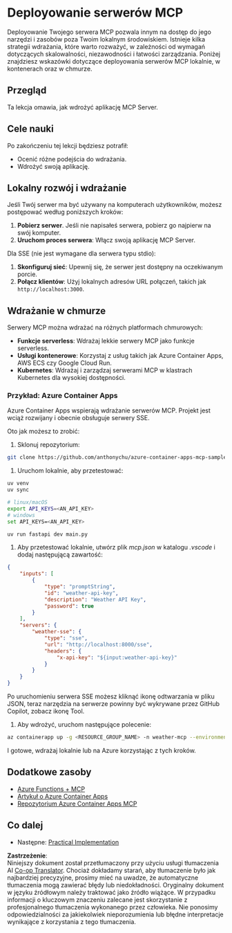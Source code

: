 <!--
CO_OP_TRANSLATOR_METADATA:
{
  "original_hash": "7816cc28f7ab9a54e31f9246429ffcd9",
  "translation_date": "2025-05-16T15:00:51+00:00",
  "source_file": "03-GettingStarted/08-deployment/README.md",
  "language_code": "pl"
}
-->
# Deployowanie serwerów MCP

Deployowanie Twojego serwera MCP pozwala innym na dostęp do jego narzędzi i zasobów poza Twoim lokalnym środowiskiem. Istnieje kilka strategii wdrażania, które warto rozważyć, w zależności od wymagań dotyczących skalowalności, niezawodności i łatwości zarządzania. Poniżej znajdziesz wskazówki dotyczące deployowania serwerów MCP lokalnie, w kontenerach oraz w chmurze.

## Przegląd

Ta lekcja omawia, jak wdrożyć aplikację MCP Server.

## Cele nauki

Po zakończeniu tej lekcji będziesz potrafił:

- Ocenić różne podejścia do wdrażania.
- Wdrożyć swoją aplikację.

## Lokalny rozwój i wdrażanie

Jeśli Twój serwer ma być używany na komputerach użytkowników, możesz postępować według poniższych kroków:

1. **Pobierz serwer**. Jeśli nie napisałeś serwera, pobierz go najpierw na swój komputer.  
1. **Uruchom proces serwera**: Włącz swoją aplikację MCP Server.

Dla SSE (nie jest wymagane dla serwera typu stdio):

1. **Skonfiguruj sieć**: Upewnij się, że serwer jest dostępny na oczekiwanym porcie.  
1. **Połącz klientów**: Użyj lokalnych adresów URL połączeń, takich jak `http://localhost:3000`.

## Wdrażanie w chmurze

Serwery MCP można wdrażać na różnych platformach chmurowych:

- **Funkcje serverless**: Wdrażaj lekkie serwery MCP jako funkcje serverless.  
- **Usługi kontenerowe**: Korzystaj z usług takich jak Azure Container Apps, AWS ECS czy Google Cloud Run.  
- **Kubernetes**: Wdrażaj i zarządzaj serwerami MCP w klastrach Kubernetes dla wysokiej dostępności.

### Przykład: Azure Container Apps

Azure Container Apps wspierają wdrażanie serwerów MCP. Projekt jest wciąż rozwijany i obecnie obsługuje serwery SSE.

Oto jak możesz to zrobić:

1. Sklonuj repozytorium:

  ```sh
  git clone https://github.com/anthonychu/azure-container-apps-mcp-sample.git
  ```

1. Uruchom lokalnie, aby przetestować:

  ```sh
  uv venv
  uv sync

  # linux/macOS
  export API_KEYS=<AN_API_KEY>
  # windows
  set API_KEYS=<AN_API_KEY>

  uv run fastapi dev main.py
  ```

1. Aby przetestować lokalnie, utwórz plik *mcp.json* w katalogu *.vscode* i dodaj następującą zawartość:

  ```json
  {
      "inputs": [
          {
              "type": "promptString",
              "id": "weather-api-key",
              "description": "Weather API Key",
              "password": true
          }
      ],
      "servers": {
          "weather-sse": {
              "type": "sse",
              "url": "http://localhost:8000/sse",
              "headers": {
                  "x-api-key": "${input:weather-api-key}"
              }
          }
      }
  }
  ```

  Po uruchomieniu serwera SSE możesz kliknąć ikonę odtwarzania w pliku JSON, teraz narzędzia na serwerze powinny być wykrywane przez GitHub Copilot, zobacz ikonę Tool.

1. Aby wdrożyć, uruchom następujące polecenie:

  ```sh
  az containerapp up -g <RESOURCE_GROUP_NAME> -n weather-mcp --environment mcp -l westus --env-vars API_KEYS=<AN_API_KEY> --source .
  ```

I gotowe, wdrażaj lokalnie lub na Azure korzystając z tych kroków.

## Dodatkowe zasoby

- [Azure Functions + MCP](https://learn.microsoft.com/en-us/samples/azure-samples/remote-mcp-functions-dotnet/remote-mcp-functions-dotnet/)
- [Artykuł o Azure Container Apps](https://techcommunity.microsoft.com/blog/appsonazureblog/host-remote-mcp-servers-in-azure-container-apps/4403550)
- [Repozytorium Azure Container Apps MCP](https://github.com/anthonychu/azure-container-apps-mcp-sample)

## Co dalej

- Następne: [Practical Implementation](/04-PracticalImplementation/README.md)

**Zastrzeżenie**:  
Niniejszy dokument został przetłumaczony przy użyciu usługi tłumaczenia AI [Co-op Translator](https://github.com/Azure/co-op-translator). Chociaż dokładamy starań, aby tłumaczenie było jak najbardziej precyzyjne, prosimy mieć na uwadze, że automatyczne tłumaczenia mogą zawierać błędy lub niedokładności. Oryginalny dokument w języku źródłowym należy traktować jako źródło wiążące. W przypadku informacji o kluczowym znaczeniu zalecane jest skorzystanie z profesjonalnego tłumaczenia wykonanego przez człowieka. Nie ponosimy odpowiedzialności za jakiekolwiek nieporozumienia lub błędne interpretacje wynikające z korzystania z tego tłumaczenia.